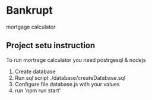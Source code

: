 # Bankrupt
mortgage calculator

## Project setu instruction
To run mortrage calculator you need postrgesql & nodejs

1. Create database
2. Run sql script ./database/createDatabase.sql
3. Configure file database.js with your values
4. run 'npm run start'
